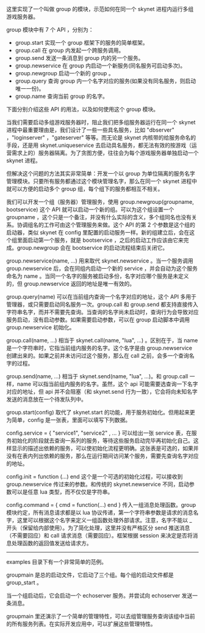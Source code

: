 这里实现了一个叫做 group 的模块，示范如何在同一个 skynet 进程内运行多组游戏服务器。

group 模块中有 7 个 API ，分别为：

* group.start 实现一个 group 框架下的服务的简单框架。
* group.call 在 group 内发起一个跨服务调用。
* group.send 发送一条消息到 group 内的另一个服务。
* group.newservice 在 group 内启动一个新服务(同名服务可启动多次)。
* group.newgroup 启动一个新的 group 。
* group.query 查询 group 内一个名字对应的服务(如果没有同名服务，则启动唯一一份)。
* group.name 查询当前 group 的名字。

下面分别介绍这些 API 的用法，以及如何使用这个 group 模块。

当我们需要启动多组游戏服务器时，阻止我们把多组服务器运行在同一个 skynet 进程中最重要理由是，我们设计了一些一些具名服务，比如 "dbserver" ，"loginserver" ，"gateserver" 等等。而无论是 skynet 内核带的给服务命名的手段，还是用 skynet.uniqueservice 去启动具名服务，都无法有效的按游戏（运营需求上的）服务器隔离。为了贪图方便，往往会为每个游戏服务器单独启动一个 skynet 进程。

但解决这个问题的方法其实非常简单：开发一个以 group 为单位隔离的服务名字管理模块。只要所有服务都通过这个模块管理名字，那么在同一个 skynet 进程中就可以方便的启动多个 group 组，每个组下的服务都相互不相关。

我们可以开发一个组（服务器）管理服务，使用 group.newgroup(groupname, bootservice) 这个 API 就可以启动一个新的组。可以为这个组设置一个 groupname ，这个只是一个备注，并没有什么实际的含义，多个组同名也没有关系。协调组名的工作可由这个管理服务来做。这个 API 的第 2 个参数是这个组的启动器，类似 skynet 在 config 里配置的启动服务一样。新的组建立后，会在这个组里面启动第一个服务，就是 bootservice ，之后的启动工作应该由它来完成。group.newgroup 会在 bootservice 的启动流程结束后关闭它。

group.newservice(name, ...) 用来取代 skynet.newservice 。当一个服务调用 group.newservice 后，会在同组内启动一个新的 service ，并会自动为这个服务命名为 name 。当同一个名字的服务被启动多份，名字对应哪个服务是未定义的，但 group.newservice 返回的地址是唯一有效的。

group.query(name) 可以在当前组内查询一个名字对应的地址，这个 API 多用于管理器，或只需要启动同名服务一次。group.call 和 group.send 都支持直接传入字符串名字，而并不需要先查询。当查询的名字尚未启动时，查询行为会导致对应服务启动，没有启动参数。如果需要启动参数，可以在 group 启动脚本中调用 group.newservice 初始化。

group.call(name, ...) 相当于 skynet.call(name, "lua", ...) 。区别在于，当 name 是一个字符串时，它指当前组内服务的名字。这个名字是由 group.newservice 创建出来的。如果之前并未访问过这个服务，那么在 call 之前，会多一个查询名字的过程。

group.send(name, ...) 相当于 skynet.send(name, "lua", ...)。和 group.call 一样，name 可以指当前组内服务的名字。虽然，这个 api 可能需要选查询一下名字对应的地址，但 api 并不会阻塞（和 skynet.send 行为一致），它会将向未知名字发送的消息放在一个待发队列中。

group.start(config) 取代了 skynet.start 的功能，用于服务初始化。但用起来更为简单，config 是一张表，里面可以填写下列数据。

config.service = { "service1", "service2" , ... }  可以给出一张 service 表，在服务初始化的阶段就去查询一系列的服务，等待这些服务启动完毕再初始化自己。这样显示的描述出依赖的服务，可以使初始化流程更明确。这张表是可选的，如果并没有在表内列出依赖的服务，那么在运行期间访问某个服务，需要先查询名字对应的地址。

config.init = function (...) end 这个是一个可选的初始化过程，可以接收到 group.newservice 传过来的参数。和传统的 skynet.newservice 不同，启动参数可以是任意 lua 类型，而不仅仅是字符串。

config.command = { cmd = function(...) end } 传入一组消息处理函数。group 模块约定，所有消息请求都是以 lua 协议传递，第一个字符串参数是请求的消息名字，这里可以根据这个名字来定义一组函数处理外部请求。注意，名字不能以 _ 开头（保留给内部使用）。为了简化处理，这里并没有严格区分 send 推送消息（不需要回应）和 call 请求消息（需要回应）。框架根据 session 来决定是否将消息处理函数的返回值发送给请求方。

----

examples 目录下有一个非常简单的范例。

groupmain 是总的启动文件，它启动了三个组。每个组的启动文件都是 group_start 。

当一个组启动后，它会启动一个 echoserver 服务。并尝试向 echoserver 发送一条消息。

groupmain 里还演示了一个简单的管理特性，可以去组管理服务查询该组中当前的所有服务列表。在实际开发应用中，可以扩展这些管理特性。






